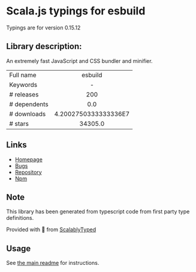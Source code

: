 
# Scala.js typings for esbuild

Typings are for version 0.15.12

## Library description:
An extremely fast JavaScript and CSS bundler and minifier.

|                    |                 |
| ------------------ | :-------------: |
| Full name          | esbuild |
| Keywords           | - |
| # releases         | 200 |
| # dependents       | 0.0 |
| # downloads        | 4.2002750333333336E7 |
| # stars            | 34305.0 |

## Links
- [Homepage](https://github.com/evanw/esbuild#readme)
- [Bugs](https://github.com/evanw/esbuild/issues)
- [Repository](https://github.com/evanw/esbuild)
- [Npm](https://www.npmjs.com/package/esbuild)
    


## Note
This library has been generated from typescript code from first party type definitions.

Provided with :purple_heart: from [ScalablyTyped](https://github.com/oyvindberg/ScalablyTyped)

## Usage
See [the main readme](../../readme.md) for instructions.


